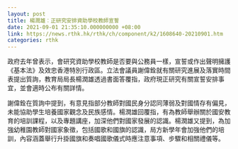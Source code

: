 ```yaml
---
layout: post
title: 楊潤雄︰正研究安排資助學校教師宣誓
date: 2021-09-01 21:35:10.000000000 +08:00
link: https://news.rthk.hk/rthk/ch/component/k2/1608640-20210901.htm
categories: rthk
---
```


政府去年曾表示，會研究資助學校教師是否要與公務員一樣，宣誓或作出聲明擁護《基本法》及效忠香港特別行政區。立法會議員謝偉銓就有關研究進展及落實時間表提出質詢，教育局局長楊潤雄透過書面答覆指，政府現正研究有關宣誓安排事宜，並會適時公布有關詳情。

謝偉銓在質詢中提到，有意見指部分教師對國民身分認同薄弱及對國情存有偏見，未能協助學生培養國家觀念及民族感情。楊潤雄回覆指，有為教師舉辦關於國安教育的培訓課程，以及專題講座，加深他們對國家發展的認識。楊潤雄又提到，為加強幼稚園教師對國家象徵，包括國歌和國旗的認識，局方新學年會加強他們的培訓，內容涵蓋舉行升掛國旗和奏唱國歌儀式時應注意事項、步驟和相關禮儀等。
